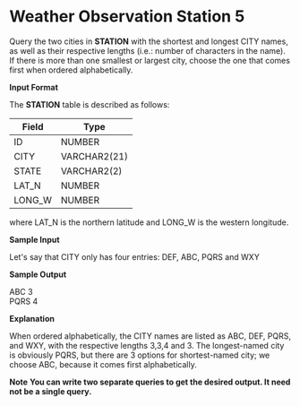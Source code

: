 # Weather Observation Station 5

Query the two cities in **STATION** with the shortest and longest CITY names, as well as their respective lengths (i.e.: number of characters in the name). If there is more than one smallest or largest city, choose the one that comes first when ordered alphabetically.

**Input Format**

The **STATION** table is described as follows:

|Field|Type|
|---|---|
|ID|NUMBER|
|CITY|VARCHAR2(21)|
|STATE|VARCHAR2(2)|
|LAT_N|NUMBER|
|LONG_W|NUMBER|

where LAT_N is the northern latitude and LONG_W is the western longitude.

**Sample Input**

Let's say that CITY only has four entries: DEF, ABC, PQRS and WXY

**Sample Output**

ABC 3    
PQRS 4

**Explanation**

When ordered alphabetically, the CITY names are listed as ABC, DEF, PQRS, and WXY, with the respective lengths 3,3,4 and 3. The longest-named city is obviously PQRS, but there are 3 options for shortest-named city; we choose ABC, because it comes first alphabetically.

**Note**
**You can write two separate queries to get the desired output. It need not be a single query.**
